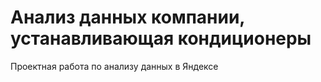 # Анализ данных компании, устанавливающая кондиционеры
Проектная работа по анализу данных в Яндексе
